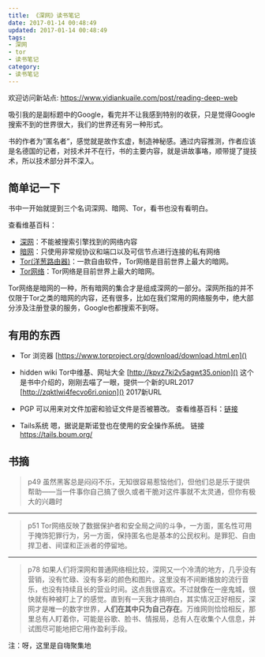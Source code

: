 ```yaml
---
title: 《深网》读书笔记
date: 2017-01-14 00:48:49
updated: 2017-01-14 00:48:49
tags:
- 深网
- tor
- 读书笔记
category:
- 读书笔记
---
```


欢迎访问新站点: <https://www.yidiankuaile.com/post/reading-deep-web>

吸引我的是副标题中的Google，看完并不让我感到特别的收获，只是觉得Google搜索不到的世界很大，我们的世界还有另一种形式。
<!-- more -->
书的作者为”匿名者“，感觉就是故作玄虚，制造神秘感。通过内容推测，作者应该是名德国的记者，对技术并不在行，书的主要内容，就是讲故事咯，顺带提了提技术，所以技术部分并不深入。

## 简单记一下

书中一开始就提到三个名词深网、暗网、Tor，看书也没有看明白。

查看维基百科：

- [深网](https://zh.wikipedia.org/wiki/%E6%B7%B1%E7%BD%91)：不能被搜索引擎找到的网络内容
- [暗网](https://zh.wikipedia.org/wiki/%E6%9A%97%E7%BD%91)：只使用非常规协议和端口以及可信节点进行连接的私有网络
- [Tor(洋葱路由器)](https://zh.wikipedia.org/wiki/Tor)：一款自由软件，Tor网络是目前世界上最大的暗网。
- [Tor网络]()：Tor网络是目前世界上最大的暗网。

Tor网络是暗网的一种，所有暗网的集合才是组成深网的一部分。深网所指的并不仅限于Tor之类的暗网的内容，还有很多，比如在我们常用的网络服务中，绝大部分涉及注册登录的服务，Google也都搜索不到呀。

## 有用的东西
- Tor 浏览器
[https://www.torproject.org/download/download.html.en]()

- hidden wiki
Tor中维基、网址大全
[http://kpvz7ki2v5agwt35.onion]() 这个是书中介绍的，刚刚去喵了一眼，提供一个新的URL2017
[http://zqktlwi4fecvo6ri.onion]() 2017新URL

- PGP
可以用来对文件加密和验证文件是否被篡改。
查看维基百科：[链接](https://zh.wikipedia.org/wiki/%E8%89%AF%E5%A5%BD%E9%9A%B1%E7%A7%81%E5%AF%86%E7%A2%BC%E6%B3%95)

- Tails系统
嗯，据说是斯诺登也在使用的安全操作系统。
链接 https://tails.boum.org/

## 书摘

> p49
> 虽然黑客总是闷闷不乐，无知很容易惹恼他们，但他们总是乐于提供帮助——当一件事你自己搞了很久或者干脆对这件事就不太灵通，但你有极大的兴趣时

---
> p51
> Tor网络反映了数据保护者和安全局之间的斗争，一方面，匿名性可用于掩饰犯罪行为，另一方面，保持匿名也是基本的公民权利。是罪犯、自由捍卫者、间谍和正派者的停留地。

---
> p78
> 如果人们将深网和普通网络相比较，深网又一个冷清的地方，几乎没有营销，没有忙碌、没有多彩的颜色和图片。这里没有不间断播放的流行音乐，也没有持续且长的营业时间。这点我很喜欢。不过就像在一座鬼城，很快就有种被盯上了的感觉。直到有一天我才搞明白，其实情况正好相反，深网才是唯一的数字世界，**人们在其中只为自己存在**。万维网则恰恰相反，那里总有人盯着你，可能是谷歌、脸书、情报局，总有人在收集个人信息，并试图尽可能地把它用作盈利手段。

注：呀，这里是自嗨聚集地



